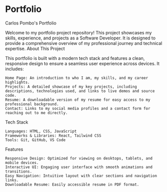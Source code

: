 # Portfolio
Carlos Pombo's Portfolio

Welcome to my portfolio project repository! This project showcases my skills, experience, and projects as a Software Developer. It is designed to provide a comprehensive overview of my professional journey and technical expertise.
About This Project

This portfolio is built with a modern tech stack and features a clean, responsive design to ensure a seamless user experience across devices. It includes:

    Home Page: An introduction to who I am, my skills, and my career highlights.
    Projects: A detailed showcase of my key projects, including descriptions, technologies used, and links to live demos and source code.
    Resume: A downloadable version of my resume for easy access to my professional background.
    Contact: Links to my social media profiles and a contact form for reaching out to me directly.

Tech Stack

    Languages: HTML, CSS, JavaScript
    Frameworks & Libraries: React, Tailwind CSS
    Tools: Git, GitHub, VS Code

Features

    Responsive Design: Optimized for viewing on desktops, tablets, and mobile devices.
    Interactive UI: Engaging user interface with smooth animations and transitions.
    Easy Navigation: Intuitive layout with clear sections and navigation links.
    Downloadable Resume: Easily accessible resume in PDF format.
